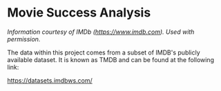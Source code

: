 # Movie Success Analysis

_Information courtesy of
IMDb
(https://www.imdb.com).
Used with permission._

The data within this project comes from a subset of IMDB's publicly available dataset. It is known as TMDB and can be found at the following link:

https://datasets.imdbws.com/
